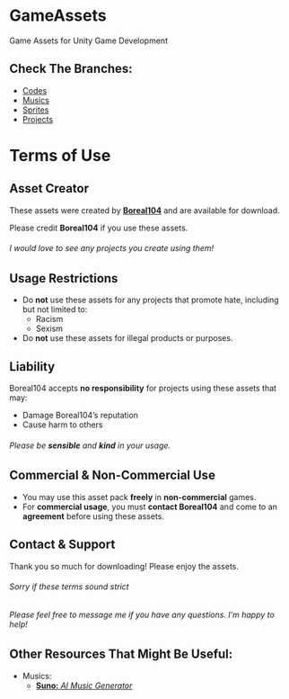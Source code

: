 # GameAssets
Game Assets for Unity Game Development

## Check The Branches:
- [Codes](https://github.com/Boreal104/GameAssets/tree/Codes)
- [Musics](https://github.com/Boreal104/GameAssets/tree/Musics)
- [Sprites](https://github.com/Boreal104/GameAssets/tree/Sprites)
- [Projects](https://github.com/Boreal104/GameAssets/tree/Projects)

# Terms of Use

## Asset Creator
These assets were created by **[Boreal104](https://github.com/Boreal104)** and are available for download.

Please credit **Boreal104** if you use these assets.
###### I would love to see any projects you create using them!

## Usage Restrictions
- Do **not** use these assets for any projects that promote hate, including but not limited to:
  - Racism
  - Sexism
- Do **not** use these assets for illegal products or purposes.

## Liability
Boreal104 accepts **no responsibility** for projects using these assets that may:
- Damage Boreal104’s reputation
- Cause harm to others

###### Please be **sensible** and **kind** in your usage.

## Commercial & Non-Commercial Use
- You may use this asset pack **freely** in **non-commercial** games.
- For **commercial usage**, you must **contact Boreal104** and come to an **agreement** before using these assets.

## Contact & Support
Thank you so much for downloading! Please enjoy the assets.

###### Sorry if these terms sound strict
###### Please feel free to message me if you have any questions. I’m happy to help!

## Other Resources That Might Be Useful:
- Musics:
  - <a href="https://suno.com" target="_blank">**Suno:** *AI Music Generator*</a>

